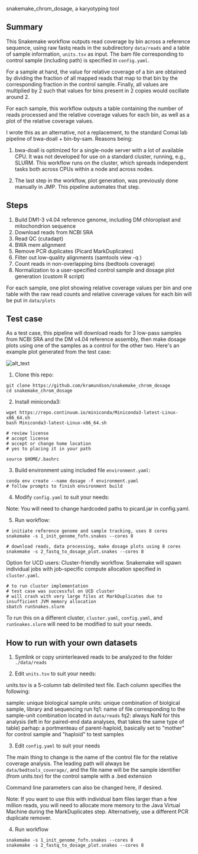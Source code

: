 snakemake_chrom_dosage, a karyotyping tool

## Summary

This Snakemake workflow outputs read coverage by bin across a reference sequence, using
raw fastq reads in the subdirectory ```data/reads``` and a table of sample information,
```units.tsv``` as input. The bam file corresponding to control sample (including path)
is specified in ```config.yaml```.

For a sample at hand, the value for relative coverage of a bin are obtained by dividing
the fraction of all mapped reads that map to that bin by the corresponding fraction in the
control sample. Finally, all values are multiplied by 2 such that values for bins present
in 2 copies would oscillate around 2.

For each sample, this workflow outputs a table containing the number of reads processed 
and the relative coverage values for each bin, as well as a plot of the relative coverage
values.

I wrote this as an alternative, not a replacement, to the standard Comai lab pipeline of
bwa-doall + bin-by-sam. Reasons being:

1. bwa-doall is optimized for a single-node server with a lot of available CPU. It was not
developed for use on a standard cluster, running, e.g., SLURM. This workflow runs on the
cluster, which spreads independent tasks both across CPUs within a node and across nodes.

2. The last step in the workflow, plot generation, was previously done manually in JMP.
This pipeline automates that step.

## Steps

1. Build DM1-3 v4.04 reference genome, including DM chloroplast and mitochondrion sequence
2. Download reads from NCBI SRA
3. Read QC (cutadapt)
4. BWA mem alignment
5. Remove PCR duplicates (Picard MarkDuplicates)
6. Filter out low-quality alignments (samtools view -q <quality>)
7. Count reads in non-overlapping bins (bedtools coverage)
8. Normalization to a user-specified control sample and dosage plot generation (custom R script)

For each sample, one plot showing relative coverage values per bin and one table with the
raw read counts and relative coverage values for each bin will be put in ```data/plots```

## Test case

As a test case, this pipeline will download reads for 3 low-pass samples from NCBI SRA
and the DM v4.04 reference assembly, then make dosage plots using one of the samples
as a control for the other two. Here's an example plot generated from the test case:

![alt_text]("https://github.com/kramundson/snakemake_chrom_dosage/blob/master/test_output/LOP868_529-dosage_plot.png")

1. Clone this repo:

```
git clone https://github.com/kramundson/snakemake_chrom_dosage
cd snakemake_chrom_dosage
```

2. Install miniconda3:

```
wget https://repo.continuum.io/miniconda/Miniconda3-latest-Linux-x86_64.sh
bash Miniconda3-latest-Linux-x86_64.sh

# review license
# accept license
# accept or change home location
# yes to placing it in your path

source $HOME/.bashrc
```

3. Build environment using included file ```environment.yaml```:

```
conda env create --name dosage -f environment.yaml
# follow prompts to finish environment build
```

4. Modify ```config.yaml``` to suit your needs:

Note: You will need to change hardcoded paths to picard.jar in config.yaml.

5. Run workflow:

```
# initiate reference genome and sample tracking, uses 8 cores
snakemake -s 1_init_genome_fofn.snakes --cores 8

# download reads, data processing, make dosage plots using 8 cores
snakemake -s 2_fastq_to_dosage_plot.snakes --cores 8
```

Option for UCD users: Cluster-friendly workflow. Snakemake will spawn individual jobs with
job-specific compute allocation specified in ```cluster.yaml```.

```
# to run cluster implementation
# test case was successful on UCD cluster
# will crash with very large files at MarkDuplicates due to insufficient JVM memory allocation
sbatch runSnakes.slurm
```

To run this on a different cluster, ```cluster.yaml```, ```config.yaml```, and
```runSnakes.slurm``` will  need to be modified to suit your needs.

## How to run with your own datasets

1. Symlink or copy uninterleaved reads to be analyzed to the folder ```./data/reads```

2. Edit ```units.tsv``` to suit your needs:

units.tsv is a 5-column tab delimited text file. Each column specifies the following:

sample: unique biological sample
units: unique combination of biolgical sample, library and sequencing run
fq1: name of file corresponding to the sample-unit combination located in ```data/reads```
fq2: always NaN for this analysis (left in for paired-end data analyses, that takes the same type of table)
parhap: a portmenteau of parent-haploid, basically set to "mother" for control sample and "haploid" to test samples

3. Edit ```config.yaml``` to suit your needs

The main thing to change is the name of the control file for the relative coverage analysis.
The leading path will always be ```data/bedtools_coverage/```, and the file name will be
the sample identifier (from units.tsv) for the control sample with a .bed extension

Command line parameters can also be changed here, if desired.

Note: If you want to use this with individual bam files larger than a few million reads,
you will need to allocate more memory to the Java Virtual Machine during the
MarkDuplicates step. Alternatively, use a different PCR duplicate remover.

4. Run workflow

```
snakemake -s 1_init_genome_fofn.snakes --cores 8
snakemake -s 2_fastq_to_dosage_plot.snakes --cores 8
```

